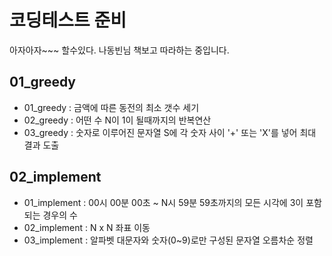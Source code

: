 # 코딩테스트 준비
아자아자~~~ 
할수있다.
나동빈님 책보고 따라하는 중입니다.

## 01_greedy
 - 01_greedy : 금액에 따른 동전의 최소 갯수 세기
 - 02_greedy : 어떤 수 N이 1이 될때까지의 반복연산
 - 03_greedy : 숫자로 이루어진 문자열 S에 각 숫자 사이 '+' 또는 'X'를 넣어 최대 결과 도출

## 02_implement
 - 01_implement : 00시 00분 00초 ~ N시 59분 59초까지의 모든 시각에 3이 포함되는 경우의 수
 - 02_implement : N x N 좌표 이동
 - 03_implement : 알파벳 대문자와 숫자(0~9)로만 구성된 문자열 오름차순 정렬
 